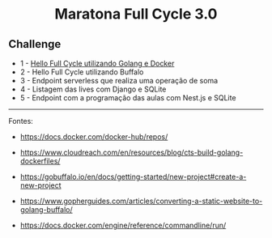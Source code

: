 # <p align="center">Maratona Full Cycle 3.0</p> 

## Challenge

* 1 - [Hello Full Cycle utilizando Golang e Docker](https://github.com/lcassiol/maratona-full-cycle3/tree/master/challenge-1)
* 2 - Hello Full Cycle utilizando Buffalo
* 3 - Endpoint serverless que realiza uma operação de soma
* 4 - Listagem das lives com Django e SQLite
* 5 - Endpoint com a programação das aulas com Nest.js e SQLite


-----------------------------
Fontes: 

* https://docs.docker.com/docker-hub/repos/
* https://www.cloudreach.com/en/resources/blog/cts-build-golang-dockerfiles/

* https://gobuffalo.io/en/docs/getting-started/new-project#create-a-new-project
* https://www.gopherguides.com/articles/converting-a-static-website-to-golang-buffalo/
* https://docs.docker.com/engine/reference/commandline/run/
